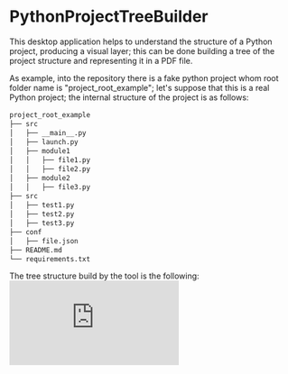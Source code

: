 # PythonProjectTreeBuilder

This desktop application helps to understand the structure of a Python project, producing a visual layer; 
this can be done building a tree of the project structure and representing it in a PDF file. 

As example, into the repository there is a fake python project whom root folder name is "project_root_example"; let's suppose that this is a real Python project; the internal structure of the project is as follows:

    project_root_example
    ├── src
    │   ├── __main__.py
    │   ├── launch.py
    │   ├── module1
    │   │   ├── file1.py
    │   │   ├── file2.py
    │   ├── module2
    │   │   ├── file3.py
    ├── src
    │   ├── test1.py
    │   ├── test2.py
    │   ├── test3.py
    ├── conf
    │   ├── file.json
    ├── README.md
    └── requirements.txt

The tree structure build by the tool is the following: 
![alt text](https://github.com/Erca94/PythonProjectTreeBuilder/blob/main/example_tree/project_root_example.pdf)
